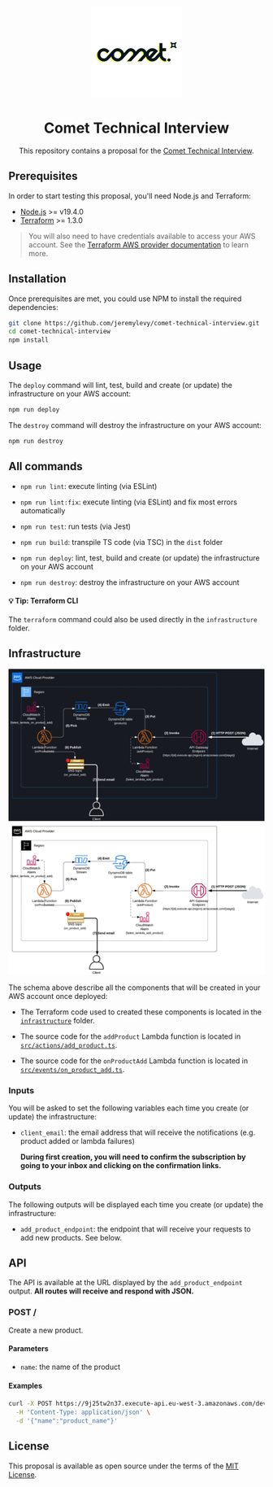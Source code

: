 <p align="center">
  <img src="./public/assets/comet_logo.png" alt="Comet logo" height="180" />
</p>

<p align="center">
    <h1 align="center">Comet Technical Interview</h1>
    <p align="center">This repository contains a proposal for the <a href="https://comets.notion.site/Entretien-Technique-Dev-Backend-914e85eebefb4ca1b218398a36cb58bf">Comet Technical Interview</a>.</p>
</p>

## Prerequisites

In order to start testing this proposal, you'll need Node.js and Terraform:

*   [Node.js](https://nodejs.org/) >= v19.4.0
*   [Terraform](https://www.terraform.io/) >= 1.3.0

<blockquote align="left">
  You will also need to have credentials available to access your AWS account. See the <a href="https://registry.terraform.io/providers/hashicorp/aws/latest/docs#authentication-and-configuration">Terraform AWS provider documentation</a> to learn more.
</blockquote>

## Installation

Once prerequisites are met, you could use NPM to install the required dependencies:

```bash
git clone https://github.com/jeremylevy/comet-technical-interview.git
cd comet-technical-interview
npm install
```

## Usage

The `deploy` command will lint, test, build and create (or update) the infrastructure on your AWS account:

```bash
npm run deploy
```

The `destroy` command will destroy the infrastructure on your AWS account:

```bash
npm run destroy
```

## All commands

* `npm run lint`: execute linting (via ESLint)
* `npm run lint:fix`: execute linting (via ESLint) and fix most errors automatically

* `npm run test`: run tests (via Jest)
* `npm run build`: transpile TS code (via TSC) in the `dist` folder
* `npm run deploy`: lint, test, build and create (or update) the infrastructure on your AWS account
* `npm run destroy`: destroy the infrastructure on your AWS account

#### 💡 Tip: Terraform CLI

The `terraform` command could also be used directly in the `infrastructure` folder.

## Infrastructure

![The Comet technical test infrastructure](./public/assets/infra_schema_dark.png#gh-dark-mode-only)
![The Comet technical test infrastructure](./public/assets/infra_schema_white.png#gh-light-mode-only)

The schema above describe all the components that will be created in your AWS account once deployed:

* The Terraform code used to created these components is located in the [`infrastructure`](https://github.com/jeremylevy/comet-technical-interview/blob/main/infrastructure) folder.

* The source code for the `addProduct` Lambda function is located in [`src/actions/add_product.ts`](https://github.com/jeremylevy/comet-technical-interview/blob/main/src/actions/add_product.ts).

* The source code for the `onProductAdd` Lambda function is located in [`src/events/on_product_add.ts`](https://github.com/jeremylevy/comet-technical-interview/blob/main/src/events/on_product_add.ts).

### Inputs

You will be asked to set the following variables each time you create (or update) the infrastructure:

* `client_email`: the email address that will receive the notifications (e.g. product added or lambda failures)
  
  **During first creation, you will need to confirm the subscription by going to your inbox and clicking on the confirmation links.**

### Outputs

The following outputs will be displayed each time you create (or update) the infrastructure:

* `add_product_endpoint`: the endpoint that will receive your requests to add new products. See below.

## API

The API is available at the URL displayed by the `add_product_endpoint` output. **All routes will receive and respond with JSON.**

### POST /

Create a new product.

#### Parameters

* `name`: the name of the product

#### Examples

```bash
curl -X POST https://9j25tw2n37.execute-api.eu-west-3.amazonaws.com/dev \
  -H 'Content-Type: application/json' \
  -d '{"name":"product_name"}'
```

## License

This proposal is available as open source under the terms of the [MIT License](http://opensource.org/licenses/MIT).
